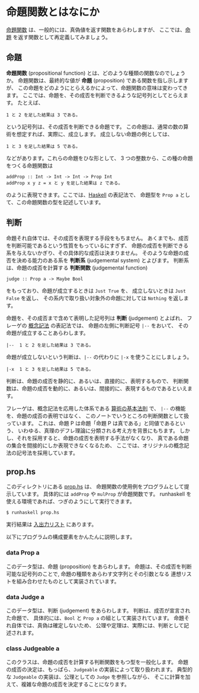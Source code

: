 # 命題関数とはなにか


[命題関数] は、一般的には、真偽値を返す関数をあらわしますが、
ここでは、[命題] を返す関数として再定義してみましょう。


命題
------------------------------------------------------------------

**命題関数** (propositional function) とは、どのような種類の関数なのでしょうか。
命題関数は、最終的な値が **命題** (proposition) である関数を指し示しますが、
この命題をどのようにとらえるかによって、命題関数の意味は変わってきます。
ここでは、命題を、その成否を判断できるような記号列としてとらえます。
たとえば、

    1 と 2 を足した結果は 3 である。

という記号列は、その成否を判断できる命題です。
この命題は、通常の数の算術を想定すれば、実際に、成立します。
成立しない命題の例としては、

    1 と 3 を足した結果は 5 である。

などがあります。これらの命題をひな形として、
3 つの整数から、この種の命題をつくる命題関数は

    addProp :: Int -> Int -> Int -> Prop Int
    addProp x y z = x と y を足した結果は z である。

のように表現できます。ここでは、[Haskell] の表記法で、
命題型を `Prop a` として、この命題関数の型を記述しています。


判断
------------------------------------------------------------------

命題それ自体では、その成否を表現する手段をもちません。
あくまでも、成否を判断可能であるという性質をもっているにすぎず、
命題の成否を判断できる系を与えないかぎり、その具体的な成否は決まりません。
そのような命題の成否を決める能力のある系を
**判断系** (judgemental system) とよびます。
判断系は、命題の成否を計算する **判断関数** (judgemental function)

    judge :: Prop a -> Maybe Bool

をもっており、命題が成立するときは `Just True` を、
成立しないときは `Just False` を返し、
その系内で取り扱い対象外の命題に対しては `Nothing` を返します。

命題を、その成否まで含めて表明した記号列は
**判断** (judgement) とよばれ、
フレーゲの [概念記法] の表記法では、
命題の左側に判断記号 `|--` をおいて、
その命題が成立することあらわします。

    |--  1 と 2 を足した結果は 3 である。

命題が成立しないという判断は、`|--` の代わりに
`|-x` を使うことにしましょう。

    |-x  1 と 3 を足した結果は 5 である。

判断は、命題の成否を静的に、あるいは、直接的に、表明するもので、
判断関数は、命題の成否を動的に、あるいは、間接的に、表現するものであるといえます。

フレーゲは、概念記法を応用した体系である [算術の基本法則] で、
`|--` の機能を、命題の成否の表明ではなく、
このノートでいうところの判断関数として扱っています。
これは、命題 P は命題「命題 P は真である」と同値であるという、
いわゆる、真理のデフレ理論に分類される考え方を背景にもちます。
しかし、それを採用すると、命題の成否を表明する手法がなくなり、
真である命題の集合を間接的にしか表現できなくなるため、
ここでは、オリジナルの概念記法の記号法を採用しています。


prop.hs
------------------------------------------------------------------

このディレクトリにある [prop.hs] は、
命題関数の使用例をプログラムとして提示しています。
具体的には `addProp` や `mulProp` が命題関数です。
runhaskell を使える環境であれば、つぎのようにして実行できます。

    $ runhaskell prop.hs

実行結果は [入出力リスト] にあります。

以下にプログラムの構成要素をかんたんに説明します。

### data Prop a

このデータ型は、命題 (proposition) をあらわします。
命題は、その成否を判断可能な記号列のことで,
命題の種類をあらわす文字列とその引数となる
連想リストを組み合わせたものとして実装されています。

### data Judge a

このデータ型は、判断 (judgement) をあらわします。
判断は、成否が宣言された命題で、
具体的には、`Bool` と `Prop a` の組として実装されています。
命題それ自体では、真偽は確定しないため、
公理や定理は、実際には、判断として記述されます。

### class Judgeable a

このクラスは、命題の成否を計算する判断関数をもつ型を一般化します。
命題の成否の決定は、もっぱら、`Judgeable` の実装によって取り扱われます。
典型的な `Judgeable` の実装は、公理としての `Judge` を参照しながら、
そこに計算を加えて、複雑な命題の成否を決定することになります。



[命題]: http://ja.wikipedia.org/wiki/命題
[命題関数]: http://ja.wikipedia.org/wiki/命題関数
[Haskell]: http://ja.wikipedia.org/wiki/Haskell
[概念記法]: http://ja.wikipedia.org/wiki/概念記法
[算術の基本法則]: http://www.keisoshobo.co.jp/book/b26703.html
[prop.hs]: prop.hs
[入出力リスト]: INOUT.md

